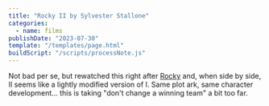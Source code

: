 ```yaml
---
title: "Rocky II by Sylvester Stallone"
categories:
  - name: films
publishDate: "2023-07-30"
template: "/templates/page.html"
buildScript: "/scripts/processNote.js"
---
```


Not bad per se, but rewatched this right after [Rocky](/notes/rocky-by-john-g-avildsen/) and, when side by side, II seems like a lightly modified version of I. Same plot ark, same character development... this is taking "don't change a winning team" a bit too far.
